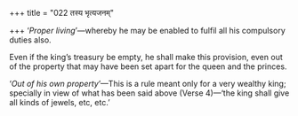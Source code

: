 +++
title = "022 तस्य भृत्यजनम्"

+++
‘*Proper living*’—whereby he may be enabled to fulfil all his compulsory
duties also.

Even if the king’s treasury be empty, he shall make this provision, even
out of the property that may have been set apart for the queen and the
princes.

‘*Out of his own property*’—This is a rule meant only for a very wealthy
king; specially in view of what has been said above (Verse 4)—‘the king
shall give all kinds of jewels, etc, etc.’


